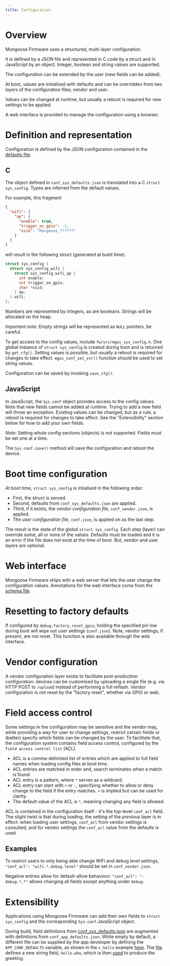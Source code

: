 ```yaml
---
title: Configuration
---
```


# Overview

Mongoose Firmware uses a structured, multi-layer configuration.

It is defined by a JSON file and represented in C code by a struct and in JavaScript by an object. Integer, boolean and string values are supported.

The configuration can be extended by the user (new fields can be added).

At boot, values are initialised with defaults and can be overridden from two layers of the configuration files; vendor and user.

Values can be changed at runtime, but usually a reboot is required for new settings to be applied.

A web interface is provided to manage the configuration using a browser.

# Definition and representation

Configuration is defined by the JSON configuration contained in the [defaults file](https://github.com/cesanta/mongoose-os/blob/master/fw/src/fs/conf_sys_defaults.json).

## C

The object defined in `conf_sys_defaults.json` is translated into a C `struct sys_config`.
Types are inferred from the default values.

For example, this fragment
```JSON
{
  "wifi": {
    "ap": {
      "enable": true,
      "trigger_on_gpio": -1,
      "ssid": "Mongoose_??????"
    }
  }
}
```
will result in the following struct (generated at build time):
```C
struct sys_config {
  struct sys_config_wifi {
    struct sys_config_wifi_ap {
      int enable;
      int trigger_on_gpio;
      char *ssid;
    } ap;
  } wifi;
};
```
Numbers are represented by integers, as are booleans. Strings will be allocated on the heap.

*Important note*: Empty strings will be represented as `NULL` pointers, be careful.

To get access to the config values, include `fw/src/mgos_sys_config.h`.
One global instance of `struct sys_config` is created during boot and is returned by `get_cfg()`.
Setting values is possible, but usually a reboot is required for changes to take effect.
`mgos_conf_set_str()` function should be used to set string values.

Configuration can be saved by invoking `save_cfg()`.

## JavaScript

In JavaScript, the `Sys.conf` object provides access to the config values.
Note that new fields cannot be added at runtime. Trying to add a new field will throw an exception.
Existing values can be changed, but as a rule, a reboot is required for changes to take effect.
See the "Extensibility" section below for how to add your own fields.

_Note_: Setting whole config sections (objects) is not supported. Fields must be set one at a time.

The `Sys.conf.save()` method will save the configuration and reboot the device.

# Boot time configuration

At boot time, `struct sys_config` is intialised in the following order:

 - First, the struct is zeroed.
 - Second, defaults from `conf_sys_defaults.json` are applied.
 - Third, if it exists, the _vendor configuration file_, `conf_vendor.json`, is applied.
 - The _user configuration file_, `conf.json`, is applied on as the last step.

The result is the state of the global `struct sys_config`. Each step (layer) can override some, all or none of the values.
Defaults must be loaded and it is an error if the file does not exist at the time of boot. But, vendor and user layers are optional.

# Web interface

Mongoose Firmware ships with a web server that lets the user change the configuration values.
Annotations for the web interface come from the [schema file](https://github.com/cesanta/mongoose-os/blob/master/fw/src/fs/conf_sys_schema.json).

# Resetting to factory defaults

If configured by `debug.factory_reset_gpio`, holding the specified pin low during boot will wipe out user settings (`conf.json`).
Note, vendor settings, if present, are not reset.
This function is also available through the web interface.

# Vendor configuration

A vendor configuration layer exists to facilitate post-production configuration: devices can be customised by uploading a single file
(e.g. via HTTP POST to `/upload`) instead of performing a full reflash.
Vendor configuration is not reset by the "factory reset", whether via GPIO or web.

# Field access control

Some settings in the configuration may be sensitive and the vendor may, while providing a way for user to change settings,
restrict certain fields or (better) specify which fields can be changed by the user.
To facilitate that, the configuration system contains field access control, configured by the `field access control list` (ACL).

 - ACL is a comma-delimited list of entries which are applied to full field names when loading config files at boot time.
 - ACL entries are matched in order and, search terminates when a match is found.
 - ACL entry is a pattern, where `*` serves as a wildcard.
 - ACL entry can start with `+` or `-`, specifying whether to allow or deny change to the field if the entry matches. `+` is implied but can be used for clarity.
 - The default value of the ACL is `*`, meaning changing any field is allowed.

ACL is contained in the configuration itself - it's the top-level `conf_acl` field.
The slight twist is that during loading, the setting of the _previous_ layer is in effect: when loading user settings, `conf_acl` from vendor settings is consulted,
and for vendor settings the `conf_acl` value from the defaults is used.

## Examples

To restrict users to only being able change WiFi and debug level settings, `"conf_acl": "wifi.*,debug.level"` should be set in `conf_vendor.json`.

Negative entries allow for default-allow behaviour: `"conf_acl": "-debug.*,*"` allows changing all fields except anything under `debug`.

# Extensibility

Applications using Mongoose Firmware can add their own fields to `struct sys_config` and the corresponding `Sys.conf` JavaScript object.

During build, field definitions from [conf_sys_defaults.json](https://github.com/cesanta/mongoose-os/blob/master/fw/src/fs/conf_sys_defaults.json) are augmented with
definitions from `conf_app_defaults.json`. While empty by default, a different file can be supplied by the app developer by defining the `APP_CONF_DEFAULTS` variable,
as shown in the `c_hello` example [here](https://github.com/cesanta/mongoose-os/blob/master/fw/examples/c_hello/Makefile.build#L5).
The [file](https://github.com/cesanta/mongoose-os/blob/master/fw/examples/c_hello/fs/conf_app_defaults.json) defines a new string field, `hello.who`,
which is then [used](https://github.com/cesanta/mongoose-os/blob/master/fw/examples/c_hello/src/app_main.c#L18) to produce the greeting.
